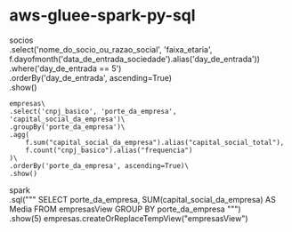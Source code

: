 # aws-gluee-spark-py-sql

socios\
    .select('nome_do_socio_ou_razao_social', 'faixa_etaria', f.dayofmonth('data_de_entrada_sociedade').alias('day_de_entrada'))\
    .where('day_de_entrada == 5')\
    .orderBy('day_de_entrada', ascending=True)\
    .show()
    
    
    empresas\
    .select('cnpj_basico', 'porte_da_empresa', 'capital_social_da_empresa')\
    .groupBy('porte_da_empresa')\
    .agg(
        f.sum("capital_social_da_empresa").alias("capital_social_total"),
        f.count("cnpj_basico").alias("frequencia")
    )\
    .orderBy('porte_da_empresa', ascending=True)\
    .show()  
spark\
    .sql("""
        SELECT porte_da_empresa, SUM(capital_social_da_empresa) AS Media 
            FROM empresasView 
            GROUP BY porte_da_empresa
    """)\
    .show(5)
empresas.createOrReplaceTempView("empresasView")
